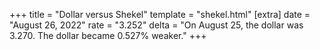 +++
title = "Dollar versus Shekel"
template = "shekel.html"
[extra]
date = "August 26, 2022"
rate = "3.252"
delta = "On August 25, the dollar was 3.270. The dollar became 0.527% weaker."
+++
